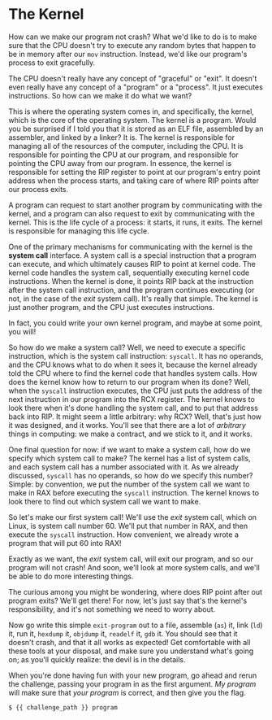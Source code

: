# The Kernel

How can we make our program not crash? What we'd like to do is to make sure that the CPU doesn't try to execute any random bytes that happen to be in memory after our `mov` instruction. Instead, we'd like our program's process to exit gracefully.

The CPU doesn't really have any concept of "graceful" or "exit". It doesn't even really have any concept of a "program" or a "process". It just executes instructions. So how can we make it do what we want?

This is where the operating system comes in, and specifically, the kernel, which is the core of the operating system. The kernel is a program. Would you be surprised if I told you that it is stored as an ELF file, assembled by an assembler, and linked by a linker? It is. The kernel is responsible for managing all of the resources of the computer, including the CPU. It is responsible for pointing the CPU at our program, and responsible for pointing the CPU away from our program. In essence, the kernel is responsible for setting the RIP register to point at our program's entry point address when the process starts, and taking care of where RIP points after our process exits.

A program can request to start another program by communicating with the kernel, and a program can also request to exit by communicating with the kernel. This is the life cycle of a process: it starts, it runs, it exits. The kernel is responsible for managing this life cycle.

One of the primary mechanisms for communicating with the kernel is the **system call** interface. A system call is a special instruction that a program can execute, and which ultimately causes RIP to point at kernel code. The kernel code handles the system call, sequentially executing kernel code instructions. When the kernel is done, it points RIP back at the instruction after the system call instruction, and the program continues executing (or not, in the case of the *exit* system call). It's really that simple. The kernel is just another program, and the CPU just executes instructions.

In fact, you could write your own kernel program, and maybe at some point, you will!

So how do we make a system call? Well, we need to execute a specific instruction, which is the system call instruction: `syscall`. It has no operands, and the CPU knows what to do when it sees it, because the kernel already told the CPU where to find the kernel code that handles system calls. How does the kernel know how to return to our program when its done? Well, when the `syscall` instruction executes, the CPU just puts the address of the next instruction in our program into the RCX register. The kernel knows to look there when it's done handling the system call, and to put that address back into RIP. It might seem a little arbitrary: why RCX? Well, that's just how it was designed, and it works. You'll see that there are a lot of *arbitrary* things in computing: we make a contract, and we stick to it, and it works.

One final question for now: if we want to make a system call, how do we specify which system call to make? The kernel has a list of system calls, and each system call has a number associated with it. As we already discussed, `syscall` has no operands, so how do we specify this number? Simple: by convention, we put the number of the system call we want to make in RAX before executing the `syscall` instruction. The kernel knows to look there to find out which system call we want to make.

So let's make our first system call! We'll use the *exit* system call, which on Linux, is system call number 60. We'll put that number in RAX, and then execute the `syscall` instruction. How convenient, we already wrote a program that will put 60 into RAX!

Exactly as we want, the *exit* system call, will exit our program, and so our program will not crash! And soon, we'll look at more system calls, and we'll be able to do more interesting things.

The curious among you might be wondering, where does RIP point after out program exits? We'll get there! For now, let's just say that's the kernel's responsibility, and it's not something we need to worry about.

Now go write this simple `exit-program` out to a file, assemble (`as`) it, link (`ld`) it, run it, `hexdump` it, `objdump` it, `readelf` it, `gdb` it. You should see that it doesn't crash, and that it all works as expected! Get comfortable with all these tools at your disposal, and make sure you understand what's going on; as you'll quickly realize: the devil is in the details.

When you're done having fun with your new program, go ahead and rerun the challenge, passing your program in as the first argument. *My program* will make sure that *your program* is correct, and then give you the flag.

```sh
$ {{ challenge_path }} program
```